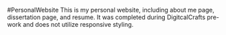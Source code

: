 #PersonalWebsite
This is my personal website, including about me page, dissertation page, and resume. It was completed during DigitcalCrafts pre-work and does not utilize responsive styling.
